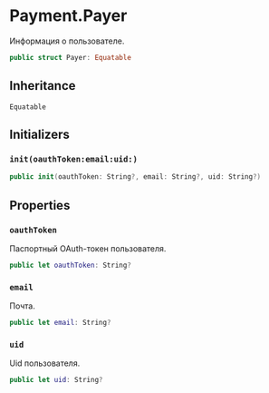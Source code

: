 # Payment.Payer

Информация о пользователе.

``` swift
public struct Payer: Equatable 
```

## Inheritance

`Equatable`

## Initializers

### `init(oauthToken:email:uid:)`

``` swift
public init(oauthToken: String?, email: String?, uid: String?) 
```

## Properties

### `oauthToken`

Паспортный OAuth-токен пользователя.

``` swift
public let oauthToken: String?
```

### `email`

Почта.

``` swift
public let email: String?
```

### `uid`

Uid пользователя.

``` swift
public let uid: String?
```
